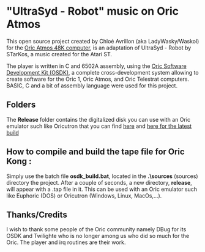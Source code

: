 # "UltraSyd - Robot" music on Oric Atmos
This open source project created by Chloé Avrillon (aka LadyWasky/Waskol) for the [Oric Atmos 48K computer](https://en.wikipedia.org/wiki/Oric#Oric_Atmos), is an adaptation of UltraSyd - Robot by STarKos, a music created for the Atari ST.

The player is written in C and 6502A assembly, using the [Oric Software Development Kit (OSDK)](http://osdk.defence-force.org/), a complete cross-development system allowing to create software for the Oric 1, Oric Atmos, and Oric Telestrat computers.
BASIC, C and a bit of assembly language were used for this project.

## Folders
The **Release** folder contains the digitalized disk you can use with an Oric emulator such like Oricutron
that you can find [here](http://www.petergordon.org.uk/oricutron/) and [here for the latest build](http://iss.sandacite.com/oricutron/)


## How to compile and build the tape file for Oric Kong :
Simply use the batch file **osdk_build.bat**, located in the **.\sources** (sources) directory the project.
After a couple of seconds, a new directory, **release**, will appear with a .tap file in it. This can be used with an Oric emulator such like Euphoric (DOS) or Oricutron (Windows, Linux, MacOs,...).


## Thanks/Credits
I wish to thank some people of the Oric community namely DBug for its OSDK and Twilighte who is no longer among us who did so much for the Oric.
The player and irq routines are their work.

